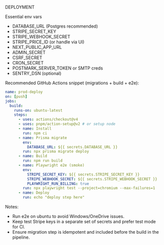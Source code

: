 DEPLOYMENT

Essential env vars
- DATABASE_URL (Postgres recommended)
- STRIPE_SECRET_KEY
- STRIPE_WEBHOOK_SECRET
- STRIPE_PRICE_ID (or handle via UI)
- NEXT_PUBLIC_APP_URL
- ADMIN_SECRET
- CSRF_SECRET
- CRON_SECRET
- POSTMARK_SERVER_TOKEN or SMTP creds
- SENTRY_DSN (optional)

Recommended GitHub Actions snippet (migrations + build + e2e):

```yaml
name: prod-deploy
on: [push]
jobs:
  build:
    runs-on: ubuntu-latest
    steps:
      - uses: actions/checkout@v4
      - uses: pnpm/action-setup@v2 # or setup node
      - name: Install
        run: npm ci
      - name: Prisma migrate
        env:
          DATABASE_URL: ${{ secrets.DATABASE_URL }}
        run: npx prisma migrate deploy
      - name: Build
        run: npm run build
      - name: Playwright e2e (smoke)
        env:
          STRIPE_SECRET_KEY: ${{ secrets.STRIPE_SECRET_KEY }}
          STRIPE_WEBHOOK_SECRET: ${{ secrets.STRIPE_WEBHOOK_SECRET }}
          PLAYWRIGHT_RUN_BILLING: true
        run: npx playwright test --project=chromium --max-failures=1
      - name: Deploy
        run: echo "deploy step here"
```

Notes:
- Run e2e on ubuntu to avoid Windows/OneDrive issues.
- Keep test Stripe keys in a separate set of secrets and prefer test mode for CI.
- Ensure migration step is idempotent and included before the build in the pipeline.

